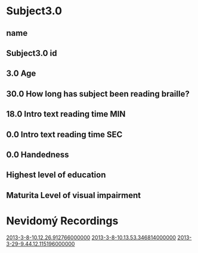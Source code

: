 Subject3.0
=======

name
-----
Subject3.0
id
-----
3.0
Age
-----
30.0
How long has subject been reading braille?
-----
18.0
Intro text reading time MIN
-----
0.0
Intro text reading time SEC
-----
0.0
Handedness
-----

Highest level of education
-----
Maturita
Level of visual impairment
-----
Nevidomý
Recordings
===========
[2013-3-8-10.12.26.912766000000](2013-3-8-10.12.26.912766000000/Recording.md)
[2013-3-8-10.13.53.346814000000](2013-3-8-10.13.53.346814000000/Recording.md)
[2013-3-29-9.44.12.115196000000](2013-3-29-9.44.12.115196000000/Recording.md)
